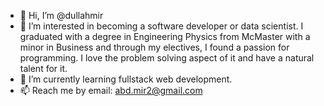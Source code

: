 - 👋 Hi, I’m @dullahmir
- 👀 I’m interested in becoming a software developer or data scientist. I graduated with a degree in Engineering Physics from McMaster with a minor in Business
  and through my electives, I found a passion for programming. I love the problem solving aspect of it and have a natural talent for it.
- 🌱 I’m currently learning fullstack web development.
- 📫 Reach me by email: abd.mir2@gmail.com

